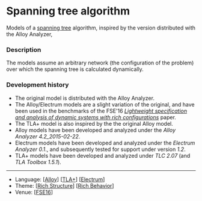 # Spanning tree algorithm 

Models of a [spanning tree](https://en.wikipedia.org/wiki/Spanning_tree) algorithm, inspired by the version distributed with the Alloy Analyzer,

### Description

The models assume an arbitrary network (the configuration of the problem) over which the spanning tree is calculated dynamically.

### Development history
* The original model is distributed with the Alloy Analyzer.
* The Alloy/Electrum models are a slight variation of the original, and have been used in the benchmarks of the FSE'16 *[Lightweight specification and analysis of dynamic systems with rich configurations](http://nmacedo.github.io/pubs.html#fse16)* paper.
* The TLA+ model is also inspired by the the original Alloy model.
* Alloy models have been developed and analyzed under the *Alloy Analyzer 4.2_2015-02-22*.
* Electrum models have been developed and analyzed under the *Electrum Analyzer 0.1*., and subsequently tested for support under version *1.2*.
* TLA+ models have been developed and analyzed under _TLC 2.07_ (and _TLA Toolbox 1.5.1_).

---

* Language: [[Alloy](https://github.com/nmacedo/MSV/wiki/By-Language#alloy)] [[TLA+](https://github.com/nmacedo/MSV/wiki/By-Language#tla)] [[Electrum](https://github.com/nmacedo/MSV/wiki/By-Language#electrum)] 
* Theme:  [[Rich Structure](https://github.com/nmacedo/MSV/wiki/By-Theme#rich-structure)] [[Rich Behavior](https://github.com/nmacedo/MSV/wiki/By-Theme#rich-behavior)] 
* Venue: [[FSE16](https://github.com/nmacedo/MSV/wiki/By-Venus#fse16)]
